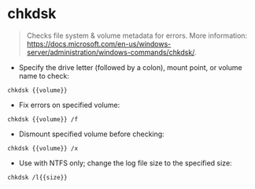 # chkdsk

> Checks file system & volume metadata for errors.
> More information: <https://docs.microsoft.com/en-us/windows-server/administration/windows-commands/chkdsk/>.

- Specify the drive letter (followed by a colon), mount point, or volume name to check:

`chkdsk {{volume}}`

- Fix errors on specified volume:

`chkdsk {{volume}} /f`

- Dismount specified volume before checking:

`chkdsk {{volume}} /x`

- Use with NTFS only; change the log file size to the specified size:

`chkdsk /l{{size}}`
